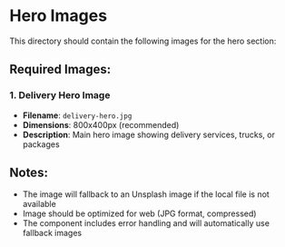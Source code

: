 # Hero Images

This directory should contain the following images for the hero section:

## Required Images:

### 1. Delivery Hero Image
- **Filename**: `delivery-hero.jpg`
- **Dimensions**: 800x400px (recommended)
- **Description**: Main hero image showing delivery services, trucks, or packages

## Notes:
- The image will fallback to an Unsplash image if the local file is not available
- Image should be optimized for web (JPG format, compressed)
- The component includes error handling and will automatically use fallback images 